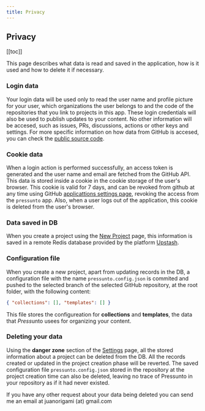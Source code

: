 ```yaml
---
title: Privacy
---
```


## Privacy

[[toc]]

This page describes what data is read and saved in the application, how is it used and how to delete it if necessary.


### Login data

Your login data will be used only to read the user name and profile picture for your user, which organizations the user belongs to and the code of the repositories that you link to projects in this app. These login credentials will also be used to publish updates to your content. No other information will be accesed, such as issues, PRs, discussions, actions or other keys and settings. For more specific information on how data from GitHub is accesed, you can check the [public source code](https://github.com/juandjara/pressunto/blob/master/app/lib/github.ts).


### Cookie data

When a login action is performed successfully, an access token is generated and the user name and email are fetched from the GitHub API. This data is stored inside a cookie in the cookie storage of the user's browser. This cookie is valid for 7 days, and can be revoked from github at any time using GitHub [applicattions settings page](https://github.com/settings/applications/), revoking the access from the `pressunto` app. Also, when a user logs out of the application, this cookie is deleted from the user's browser.


### Data saved in DB

When you create a project using the [New Project](/projects/new) page, this information is saved in a remote Redis database provided by the platform [Upstash](https://upstash.com).


### Configuration file

When you create a new project, apart from updating records in the DB, a configuration file with the name `pressunto.config.json` is commited and pushed to the selected branch of the selected GitHub repository, at the root folder, with the following content:

```json
{ "collections": [], "templates": [] }
```

This file stores the configureation for **collections** and **templates**, the data that *Press*unto usees for organizing your content.


### Deleting your data

Using the **danger zone** section of the [Settings](settings) page, all the stored information about a project can be deleted from the DB. All the records created or updated in the project creation phase will be reverted. The saved configuration file `pressunto.config.json` stored in the repository at the project creation time can also be deleted, leaving no trace of Pressunto in your repository as if it had never existed.

If you have any other request about your data being deleted you can send me an email at juanorigami (at) gmail.com

